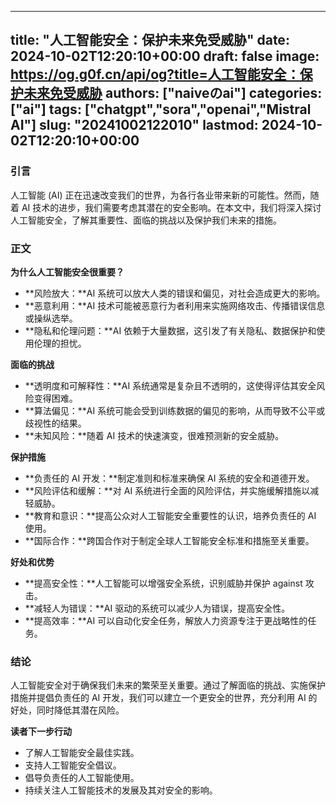 
---
title: "人工智能安全：保护未来免受威胁"
date: 2024-10-02T12:20:10+00:00
draft: false
image: https://og.g0f.cn/api/og?title=人工智能安全：保护未来免受威胁
authors: ["naiveのai"]
categories: ["ai"]
tags: ["chatgpt","sora","openai","Mistral AI"]
slug: "20241002122010"
lastmod: 2024-10-02T12:20:10+00:00
---
### 引言

人工智能 (AI) 正在迅速改变我们的世界，为各行各业带来新的可能性。然而，随着 AI 技术的进步，我们需要考虑其潜在的安全影响。在本文中，我们将深入探讨人工智能安全，了解其重要性、面临的挑战以及保护我们未来的措施。

### 正文

**为什么人工智能安全很重要？**

* **风险放大：**AI 系统可以放大人类的错误和偏见，对社会造成更大的影响。
* **恶意利用：**AI 技术可能被恶意行为者利用来实施网络攻击、传播错误信息或操纵选举。
* **隐私和伦理问题：**AI 依赖于大量数据，这引发了有关隐私、数据保护和使用伦理的担忧。

**面临的挑战**

* **透明度和可解释性：**AI 系统通常是复杂且不透明的，这使得评估其安全风险变得困难。
* **算法偏见：**AI 系统可能会受到训练数据的偏见的影响，从而导致不公平或歧视性的结果。
* **未知风险：**随着 AI 技术的快速演变，很难预测新的安全威胁。

**保护措施**

* **负责任的 AI 开发：**制定准则和标准来确保 AI 系统的安全和道德开发。
* **风险评估和缓解：**对 AI 系统进行全面的风险评估，并实施缓解措施以减轻威胁。
* **教育和意识：**提高公众对人工智能安全重要性的认识，培养负责任的 AI 使用。
* **国际合作：**跨国合作对于制定全球人工智能安全标准和措施至关重要。

**好处和优势**

* **提高安全性：**人工智能可以增强安全系统，识别威胁并保护 against 攻击。
* **减轻人为错误：**AI 驱动的系统可以减少人为错误，提高安全性。
* **提高效率：**AI 可以自动化安全任务，解放人力资源专注于更战略性的任务。

### 结论

人工智能安全对于确保我们未来的繁荣至关重要。通过了解面临的挑战、实施保护措施并提倡负责任的 AI 开发，我们可以建立一个更安全的世界，充分利用 AI 的好处，同时降低其潜在风险。

**读者下一步行动**

* 了解人工智能安全最佳实践。
* 支持人工智能安全倡议。
* 倡导负责任的人工智能使用。
* 持续关注人工智能技术的发展及其对安全的影响。